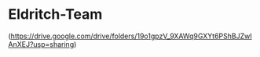 # Eldritch-Team
(https://drive.google.com/drive/folders/19o1gpzV_9XAWq9GXYt6PShBJZwIAnXEJ?usp=sharing)
